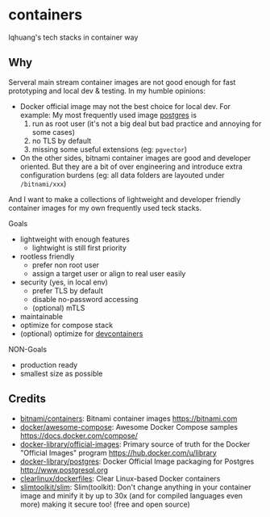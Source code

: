 # containers

lqhuang's tech stacks in container way

## Why

Serveral main stream container images are not good enough for fast prototyping and local dev & testing. In my humble opinions:

- Docker official image may not the best choice for local dev. For example: My most frequently used image [postgres](https://hub.docker.com/_/postgres) is
  1. run as root user (it's not a big deal but bad practice and annoying for some cases)
  2. no TLS by default
  3. missing some useful extensions (eg: `pgvector`)
- On the other sides, bitnami container images are good and developer oriented. But they are a bit of over engineering and introduce extra configuration burdens (eg: all data folders are layouted under `/bitnami/xxx`)

And I want to make a collections of lightweight and developer friendly container images for my own frequently used teck stacks.

Goals

- lightweight with enough features
  - lightwight is still first priority
- rootless friendly
  - prefer non root user
  - assign a target user or align to real user easily
- security (yes, in local env)
  - prefer TLS by default
  - disable no-password accessing
  - (optional) mTLS
- maintainable
- optimize for compose stack
- (optional) optimize for [devcontainers](https://containers.dev/)

NON-Goals

- production ready
- smallest size as possible

## Credits

- [bitnami/containers](https://github.com/bitnami/containers): Bitnami container images <https://bitnami.com>
- [docker/awesome-compose](https://github.com/docker/awesome-compose): Awesome Docker Compose samples <https://docs.docker.com/compose/>
- [docker-library/official-images](https://github.com/docker-library/official-images): Primary source of truth for the Docker "Official Images" program <https://hub.docker.com/u/library>
- [docker-library/postgres](https://github.com/docker-library/postgres): Docker Official Image packaging for Postgres <http://www.postgresql.org>
- [clearlinux/dockerfiles](https://github.com/clearlinux/dockerfiles): Clear Linux-based Docker containers
- [slimtoolkit/slim](https://github.com/slimtoolkit/slim): Slim(toolkit): Don't change anything in your container image and minify it by up to 30x (and for compiled languages even more) making it secure too! (free and open source)
